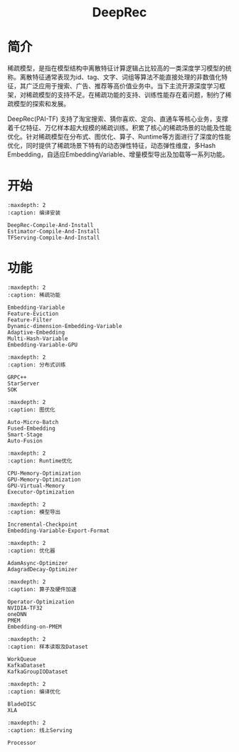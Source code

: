 <h1 align="center">
    DeepRec
</h1>

# 简介
稀疏模型，是指在模型结构中离散特征计算逻辑占比较高的一类深度学习模型的统称。离散特征通常表现为id、tag、文字、词组等算法不能直接处理的非数值化特征，其广泛应用于搜索、广告、推荐等高价值业务中。当下主流开源深度学习框架，对稀疏模型的支持不足。在稀疏功能的支持、训练性能存在着问题，制约了稀疏模型的探索和发展。 

DeepRec(PAI-TF) 支持了淘宝搜索、猜你喜欢、定向、直通车等核心业务，支撑着千亿特征、万亿样本超大规模的稀疏训练。积累了核心的稀疏场景的功能及性能优化。针对稀疏模型在分布式、图优化、算子、Runtime等方面进行了深度的性能优化，同时提供了稀疏场景下特有的动态弹性特征，动态弹性维度，多Hash Embedding，自适应EmbeddingVariable、增量模型导出及加载等一系列功能。

# 开始

```{toctree}
:maxdepth: 2
:caption: 编译安装

DeepRec-Compile-And-Install
Estimator-Compile-And-Install
TFServing-Compile-And-Install
```

# 功能

```{toctree}
:maxdepth: 2
:caption: 稀疏功能

Embedding-Variable
Feature-Eviction
Feature-Filter
Dynamic-dimension-Embedding-Variable
Adaptive-Embedding
Multi-Hash-Variable
Embedding-Variable-GPU
```

```{toctree}
:maxdepth: 2
:caption: 分布式训练

GRPC++
StarServer
SOK
```

```{toctree}
:maxdepth: 2
:caption: 图优化

Auto-Micro-Batch
Fused-Embedding
Smart-Stage
Auto-Fusion
```

```{toctree}
:maxdepth: 2
:caption: Runtime优化

CPU-Memory-Optimization
GPU-Memory-Optimization
GPU-Virtual-Memory
Executor-Optimization
```

```{toctree}
:maxdepth: 2
:caption: 模型导出

Incremental-Checkpoint
Embedding-Variable-Export-Format
```

```{toctree}
:maxdepth: 2
:caption: 优化器

AdamAsync-Optimizer
AdagradDecay-Optimizer
```

```{toctree}
:maxdepth: 2
:caption: 算子及硬件加速

Operator-Optimization
NVIDIA-TF32
oneDNN
PMEM
Embedding-on-PMEM
```

```{toctree}
:maxdepth: 2
:caption: 样本读取及Dataset

WorkQueue
KafkaDataset
KafkaGroupIODataset
```

```{toctree}
:maxdepth: 2
:caption: 编译优化

BladeDISC
XLA
```

```{toctree}
:maxdepth: 2
:caption: 线上Serving

Processor
```
